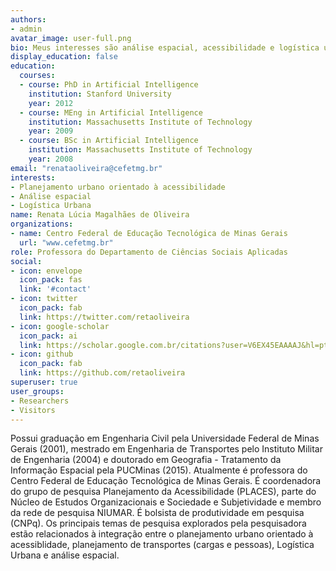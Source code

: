 ```yaml
---
authors:
- admin
avatar_image: user-full.png
bio: Meus interesses são análise espacial, acessibilidade e logística urbana.
display_education: false
education:
  courses:
  - course: PhD in Artificial Intelligence
    institution: Stanford University
    year: 2012
  - course: MEng in Artificial Intelligence
    institution: Massachusetts Institute of Technology
    year: 2009
  - course: BSc in Artificial Intelligence
    institution: Massachusetts Institute of Technology
    year: 2008
email: "renataoliveira@cefetmg.br"
interests:
- Planejamento urbano orientado à acessibilidade
- Análise espacial
- Logística Urbana
name: Renata Lúcia Magalhães de Oliveira
organizations:
- name: Centro Federal de Educação Tecnológica de Minas Gerais
  url: "www.cefetmg.br"
role: Professora do Departamento de Ciências Sociais Aplicadas
social:
- icon: envelope
  icon_pack: fas
  link: '#contact'
- icon: twitter
  icon_pack: fab
  link: https://twitter.com/retaoliveira
- icon: google-scholar
  icon_pack: ai
  link: https://scholar.google.com.br/citations?user=V6EX45EAAAAJ&hl=pt-BR
- icon: github
  icon_pack: fab
  link: https://github.com/retaoliveira
superuser: true
user_groups:
- Researchers
- Visitors
---
```


Possui graduação em Engenharia Civil pela Universidade Federal de Minas Gerais (2001), mestrado em Engenharia de Transportes pelo Instituto Militar de Engenharia (2004) e doutorado em Geografia - Tratamento da Informação Espacial pela PUCMinas (2015). Atualmente é professora do Centro Federal de Educação Tecnológica de Minas Gerais. É coordenadora do grupo de pesquisa Planejamento da Acessibilidade (PLACES), parte do Núcleo de Estudos Organizacionais e Sociedade e Subjetividade e membro da rede de pesquisa NIUMAR. É bolsista de produtividade em pesquisa (CNPq). Os principais temas de pesquisa explorados pela pesquisadora estão relacionados à integração entre o planejamento urbano orientado à acessiblidade, planejamento de transportes (cargas e pessoas), Logística Urbana e análise espacial.



